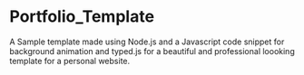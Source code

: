# Portfolio_Template
A Sample template made using Node.js and a Javascript code snippet for background animation and typed.js for a beautiful and professional loooking template for a personal website.
